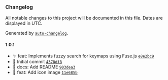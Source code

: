 ### Changelog

All notable changes to this project will be documented in this file. Dates are displayed in UTC.

Generated by [`auto-changelog`](https://github.com/CookPete/auto-changelog).

#### 1.0.1

- ✨ feat: Implements fuzzy search for keymaps using Fuse.js [`e8e2bc9`](https://github.com/hsayed21/neovim-keymaps-list/commit/e8e2bc9899cf35ce186c043b226aedf867b0705e)
- 🎉 Initial commit [`4378df8`](https://github.com/hsayed21/neovim-keymaps-list/commit/4378df8d5181f5030f6f414dcb7d2d8019e50000)
- 📝 docs: Add README [`903dea3`](https://github.com/hsayed21/neovim-keymaps-list/commit/903dea3906b8a48b1a4f189caa3f34544f9417ae)
- 🎨 feat: Add icon image [`11e685b`](https://github.com/hsayed21/neovim-keymaps-list/commit/11e685bb2b0994638b1b5c68af7504a9d52368a6)
